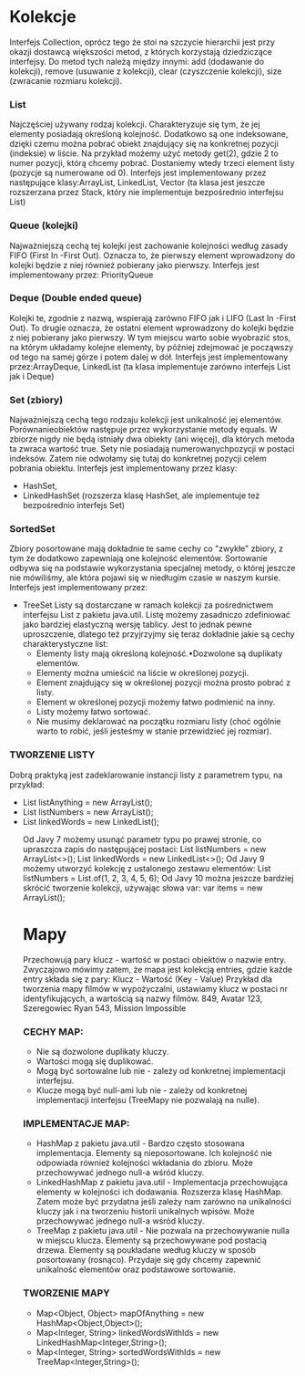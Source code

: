 # Kolekcje
Interfejs Collection, oprócz tego że stoi na szczycie hierarchii jest przy okazji dostawcą większości metod,  z  których  korzystają  dziedziczące  interfejsy.  Do  metod  tych  należą  między  innymi:  add (dodawanie  do kolekcji), remove  (usuwanie  z  kolekcji), clear (czyszczenie  kolekcji), size (zwracanie rozmiaru kolekcji).

### List 
Najczęściej używany rodzaj kolekcji. Charakteryzuje się tym, że jej elementy posiadają określoną kolejność. Dodatkowo są one indeksowane, dzięki czemu można pobrać obiekt znajdujący się na konkretnej pozycji (indeksie) w liście. Na przykład możemy użyć metody get(2), gdzie 2 to numer pozycji, którą chcemy pobrać. Dostaniemy wtedy trzeci element listy (pozycje są numerowane od 0). Interfejs jest implementowany przez następujące klasy:ArrayList, LinkedList, Vector  (ta  klasa  jest jeszcze rozszerzana przez Stack, który nie implementuje bezpośrednio interfejsu List)
### Queue (kolejki)
Najważniejszą cechą tej kolejki jest zachowanie kolejności według zasady FIFO (First In -First Out). Oznacza to, że pierwszy element wprowadzony do kolejki będzie z niej również pobierany jako pierwszy. Interfejs jest implementowany przez: PriorityQueue
### Deque (Double ended queue)
Kolejki te, zgodnie z nazwą, wspierają zarówno FIFO jak i LIFO (Last In -First Out). To drugie oznacza, że ostatni element wprowadzony do kolejki będzie z niej pobierany jako pierwszy. W tym miejscu warto sobie wyobrazić stos, na którym układamy kolejne elementy, by później  zdejmować  je  począwszy  od  tego  na  samej  górze  i  potem  dalej  w  dół.  Interfejs  jest implementowany  przez:ArrayDeque, LinkedList (ta klasa implementuje zarówno interfejs List jak i Deque)
### Set (zbiory)
Najważniejszą cechą tego rodzaju kolekcji jest unikalność jej elementów. Porównanieobiektów następuje przez wykorzystanie metody equals. W zbiorze nigdy nie będą istniały dwa obiekty (ani więcej), dla których metoda ta zwraca wartość true. Sety nie posiadają numerowanychpozycji w postaci indeksów. Zatem nie odwołamy się tutaj do konkretnej pozycji celem pobrania obiektu. Interfejs jest implementowany przez klasy: 
* HashSet, 
* LinkedHashSet (rozszerza klasę HashSet, ale implementuje też bezpośrednio interfejs Set)

### SortedSet
Zbiory  posortowane  mają  dokładnie  te  same  cechy  co  "zwykłe"  zbiory,  z  tym  że dodatkowo zapewniają one kolejność elementów. Sortowanie odbywa się na podstawie wykorzystania specjalnej metody, o której jeszcze nie mówiliśmy, ale która pojawi się w niedługim czasie w naszym kursie. Interfejs jest implementowany przez: 
* TreeSet
Listy są dostarczane w ramach kolekcji za pośrednictwem interfejsu List z pakietu java.util. Listę możemy  zasadniczo  zdefiniować  jako  bardziej  elastyczną  wersję tablicy.  Jest  to  jednak  pewne uproszczenie, dlatego też przyjrzyjmy się teraz dokładnie jakie są cechy charakterystyczne list:
  * Elementy listy mają określoną kolejność.•Dozwolone są duplikaty elementów.
  * Elementy można umieścić na liście w określonej pozycji.
  * Element znajdujący się w określonej pozycji można prosto pobrać z listy.
  * Element w określonej pozycji możemy łatwo podmienić na inny.
  * Listy możemy łatwo sortować.
  * Nie musimy deklarować na początku rozmiaru listy (choć ogólnie warto to robić, jeśli jesteśmy w stanie przewidzieć jej rozmiar).

### TWORZENIE LISTY
Dobrą praktyką jest zadeklarowanie instancji listy z parametrem typu, na przykład: 
* List<Object> listAnything = new ArrayList<Object>(); 
* List<Integer> listNumbers = new ArrayList<Integer>(); 
* List<String> linkedWords = new LinkedList<String>();

Od Javy 7 możemy usunąć parametr typu po prawej stronie, co upraszcza zapis do następującej postaci: List<Integer> listNumbers = new ArrayList<>(); List<String> linkedWords = new LinkedList<>();
Od Javy 9 możemy utworzyć kolekcję z ustalonego zestawu elementów: List listNumbers = List.of(1, 2, 3, 4, 5, 6);
Od Javy 10 można jeszcze bardziej skrócić tworzenie kolekcji, używając słowa var: var items = new ArrayList<Item>();

# Mapy 
Przechowują pary klucz - wartość w postaci obiektów o nazwie entry. Zwyczajowo mówimy zatem, że mapa jest kolekcją entries, gdzie każde entry składa się z pary:
Klucz - Wartość (Key - Value)
Przykład dla tworzenia mapy filmów w wypożyczalni, ustawiamy klucz w postaci nr identyfikujących, a wartością są nazwy filmów.
849, Avatar 123,
Szeregowiec Ryan
543, Mission Impossible

### CECHY MAP:
* Nie są dozwolone duplikaty kluczy.
* Wartości mogą się duplikować.
* Mogą być sortowalne lub nie - zależy od konkretnej implementacji interfejsu.
* Klucze mogą być null-ami lub nie - zależy od konkretnej implementacji interfejsu (TreeMapy nie pozwalają na nulle).

### IMPLEMENTACJE MAP:
* HashMap z pakietu java.util - Bardzo często stosowana implementacja. Elementy są nieposortowane. Ich kolejność nie odpowiada również kolejności wkładania do zbioru. Może przechowywać jednego null-a wśród kluczy.
* LinkedHashMap z pakietu java.util - Implementacja przechowująca elementy w kolejności ich dodawania. Rozszerza klasę HashMap. Zatem może być przydatna jeśli zależy nam zarówno na unikalności kluczy jak i na tworzeniu historii unikalnych wpisów. Może przechowywać jednego null-a wśród kluczy.
* TreeMap z pakietu java.util - Nie pozwala na przechowywanie nulla w miejscu klucza. Elementy są przechowywane pod postacią drzewa. Elementy są poukładane według kluczy w sposób posortowany (rosnąco). Przydaje się gdy chcemy zapewnić unikalność elementów oraz podstawowe sortowanie.
### TWORZENIE MAPY
* Map<Object, Object> mapOfAnything = new HashMap<Object,Object>();
* Map<Integer, String> linkedWordsWithIds = new LinkedHashMap<Integer,String>(); 
* Map<Integer, String> sortedWordsWithIds = new TreeMap<Integer,String>();